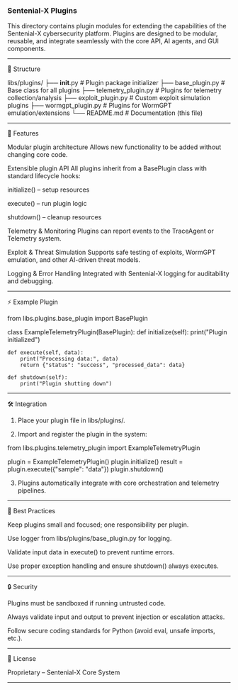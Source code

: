### Sentenial-X Plugins ###

This directory contains plugin modules for extending the capabilities of the Sentenial-X cybersecurity platform.
Plugins are designed to be modular, reusable, and integrate seamlessly with the core API, AI agents, and GUI components.


---

📂 Structure

libs/plugins/
├── __init__.py             # Plugin package initializer
├── base_plugin.py          # Base class for all plugins
├── telemetry_plugin.py     # Plugins for telemetry collection/analysis
├── exploit_plugin.py       # Custom exploit simulation plugins
├── wormgpt_plugin.py       # Plugins for WormGPT emulation/extensions
└── README.md               # Documentation (this file)


---

🚀 Features

Modular plugin architecture
Allows new functionality to be added without changing core code.

Extensible plugin API
All plugins inherit from a BasePlugin class with standard lifecycle hooks:

initialize() – setup resources

execute() – run plugin logic

shutdown() – cleanup resources


Telemetry & Monitoring
Plugins can report events to the TraceAgent or Telemetry system.

Exploit & Threat Simulation
Supports safe testing of exploits, WormGPT emulation, and other AI-driven threat models.

Logging & Error Handling
Integrated with Sentenial-X logging for auditability and debugging.



---

⚡ Example Plugin

from libs.plugins.base_plugin import BasePlugin

class ExampleTelemetryPlugin(BasePlugin):
    def initialize(self):
        print("Plugin initialized")

    def execute(self, data):
        print("Processing data:", data)
        return {"status": "success", "processed_data": data}

    def shutdown(self):
        print("Plugin shutting down")


---

🛠 Integration

1. Place your plugin file in libs/plugins/.


2. Import and register the plugin in the system:



from libs.plugins.telemetry_plugin import ExampleTelemetryPlugin

plugin = ExampleTelemetryPlugin()
plugin.initialize()
result = plugin.execute({"sample": "data"})
plugin.shutdown()

3. Plugins automatically integrate with core orchestration and telemetry pipelines.




---

📜 Best Practices

Keep plugins small and focused; one responsibility per plugin.

Use logger from libs/plugins/base_plugin.py for logging.

Validate input data in execute() to prevent runtime errors.

Use proper exception handling and ensure shutdown() always executes.



---

🔒 Security

Plugins must be sandboxed if running untrusted code.

Always validate input and output to prevent injection or escalation attacks.

Follow secure coding standards for Python (avoid eval, unsafe imports, etc.).



---

📄 License

Proprietary – Sentenial-X Core System


---
